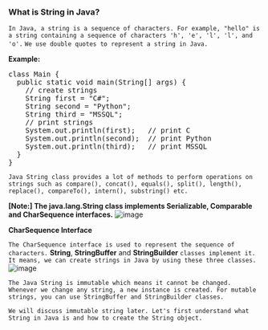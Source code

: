 ### What is String in Java?
`In Java, a string is a sequence of characters. For example, "hello" is a string containing a sequence of characters 'h', 'e', 'l', 'l', and 'o'.`
`We use double quotes to represent a string in Java.`

**Example:**

<pre>
class Main {
  public static void main(String[] args) {
    // create strings
    String first = "C#";
    String second = "Python";
    String third = "MSSQL";
    // print strings
    System.out.println(first);   // print C
    System.out.println(second);  // print Python
    System.out.println(third);   // print MSSQL
  }
}
</pre>

`Java String class provides a lot of methods to perform operations on strings such as compare(), concat(), equals(), split(), length(), replace(), compareTo(), intern(), substring() etc.`


**[Note:] The java.lang.String class implements Serializable, Comparable and CharSequence interfaces.**
![image](https://user-images.githubusercontent.com/53125546/155873785-02b42914-cc63-410e-bcb8-512cc66d89f6.png)

**CharSequence Interface**

`The CharSequence interface is used to represent the sequence of characters.` **String**, **StringBuffer** and **StringBuilder** `classes implement it. It means, we can create strings in Java by using these three classes.`
![image](https://user-images.githubusercontent.com/53125546/155873785-02b42914-cc63-410e-bcb8-512cc66d89f6.png)

`The Java String is immutable which means it cannot be changed. Whenever we change any string, a new instance is created. For mutable strings, you can use StringBuffer and StringBuilder classes.`

`We will discuss immutable string later. Let's first understand what String in Java is and how to create the String object.`
